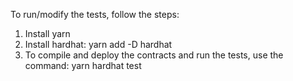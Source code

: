 To run/modify the tests, follow the steps:
1. Install yarn
2. Install hardhat: yarn add -D hardhat
3. To compile and deploy the contracts and run the tests, use the command: yarn hardhat test
